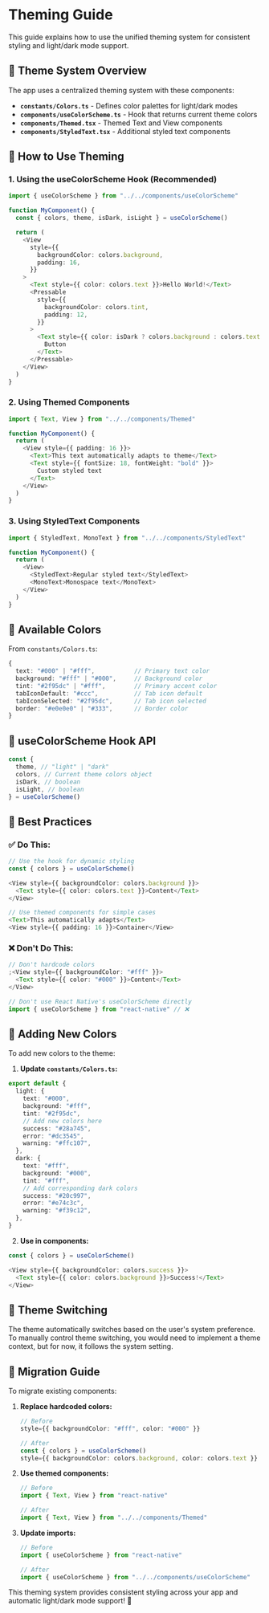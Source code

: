 # Theming Guide

This guide explains how to use the unified theming system for consistent styling and light/dark mode support.

## 🎨 **Theme System Overview**

The app uses a centralized theming system with these components:

- **`constants/Colors.ts`** - Defines color palettes for light/dark modes
- **`components/useColorScheme.ts`** - Hook that returns current theme colors
- **`components/Themed.tsx`** - Themed Text and View components
- **`components/StyledText.tsx`** - Additional styled text components

## 🚀 **How to Use Theming**

### 1. **Using the useColorScheme Hook (Recommended)**

```typescript
import { useColorScheme } from "../../components/useColorScheme"

function MyComponent() {
  const { colors, theme, isDark, isLight } = useColorScheme()

  return (
    <View
      style={{
        backgroundColor: colors.background,
        padding: 16,
      }}
    >
      <Text style={{ color: colors.text }}>Hello World!</Text>
      <Pressable
        style={{
          backgroundColor: colors.tint,
          padding: 12,
        }}
      >
        <Text style={{ color: isDark ? colors.background : colors.text }}>
          Button
        </Text>
      </Pressable>
    </View>
  )
}
```

### 2. **Using Themed Components**

```typescript
import { Text, View } from "../../components/Themed"

function MyComponent() {
  return (
    <View style={{ padding: 16 }}>
      <Text>This text automatically adapts to theme</Text>
      <Text style={{ fontSize: 18, fontWeight: "bold" }}>
        Custom styled text
      </Text>
    </View>
  )
}
```

### 3. **Using StyledText Components**

```typescript
import { StyledText, MonoText } from "../../components/StyledText"

function MyComponent() {
  return (
    <View>
      <StyledText>Regular styled text</StyledText>
      <MonoText>Monospace text</MonoText>
    </View>
  )
}
```

## 🎯 **Available Colors**

From `constants/Colors.ts`:

```typescript
{
  text: "#000" | "#fff",           // Primary text color
  background: "#fff" | "#000",     // Background color
  tint: "#2f95dc" | "#fff",        // Primary accent color
  tabIconDefault: "#ccc",          // Tab icon default
  tabIconSelected: "#2f95dc",      // Tab icon selected
  border: "#e0e0e0" | "#333",      // Border color
}
```

## 🔧 **useColorScheme Hook API**

```typescript
const {
  theme, // "light" | "dark"
  colors, // Current theme colors object
  isDark, // boolean
  isLight, // boolean
} = useColorScheme()
```

## 📱 **Best Practices**

### ✅ **Do This:**

```typescript
// Use the hook for dynamic styling
const { colors } = useColorScheme()

<View style={{ backgroundColor: colors.background }}>
  <Text style={{ color: colors.text }}>Content</Text>
</View>

// Use themed components for simple cases
<Text>This automatically adapts</Text>
<View style={{ padding: 16 }}>Container</View>
```

### ❌ **Don't Do This:**

```typescript
// Don't hardcode colors
;<View style={{ backgroundColor: "#fff" }}>
  <Text style={{ color: "#000" }}>Content</Text>
</View>

// Don't use React Native's useColorScheme directly
import { useColorScheme } from "react-native" // ❌
```

## 🎨 **Adding New Colors**

To add new colors to the theme:

1. **Update `constants/Colors.ts`:**

```typescript
export default {
  light: {
    text: "#000",
    background: "#fff",
    tint: "#2f95dc",
    // Add new colors here
    success: "#28a745",
    error: "#dc3545",
    warning: "#ffc107",
  },
  dark: {
    text: "#fff",
    background: "#000",
    tint: "#fff",
    // Add corresponding dark colors
    success: "#20c997",
    error: "#e74c3c",
    warning: "#f39c12",
  },
}
```

2. **Use in components:**

```typescript
const { colors } = useColorScheme()

<View style={{ backgroundColor: colors.success }}>
  <Text style={{ color: colors.background }}>Success!</Text>
</View>
```

## 🔄 **Theme Switching**

The theme automatically switches based on the user's system preference. To manually control theme switching, you would need to implement a theme context, but for now, it follows the system setting.

## 📝 **Migration Guide**

To migrate existing components:

1. **Replace hardcoded colors:**

   ```typescript
   // Before
   style={{ backgroundColor: "#fff", color: "#000" }}

   // After
   const { colors } = useColorScheme()
   style={{ backgroundColor: colors.background, color: colors.text }}
   ```

2. **Use themed components:**

   ```typescript
   // Before
   import { Text, View } from "react-native"

   // After
   import { Text, View } from "../../components/Themed"
   ```

3. **Update imports:**

   ```typescript
   // Before
   import { useColorScheme } from "react-native"

   // After
   import { useColorScheme } from "../../components/useColorScheme"
   ```

This theming system provides consistent styling across your app and automatic light/dark mode support! 🎉
